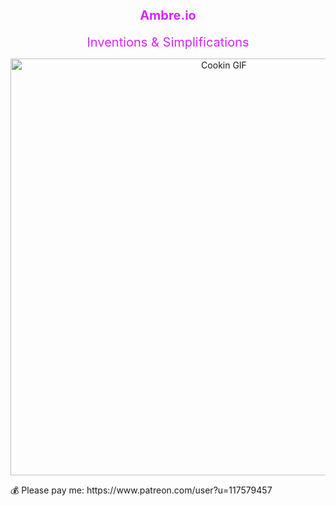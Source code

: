 <h1 align=center>
   <div style="color: #D724FF; padding-top: 10px; font-size: 20px">Ambre.io</div>
</h1>
<p align="center">
   <span style="color: #D724FF; font-size: 20px">Inventions & Simplifications</span>
</p>
<p align="center">
   <img src="https://media.giphy.com/media/v1.Y2lkPTc5MGI3NjExd3lmN3pyN3F0N3ZzNjVmaHhwbWVrdnI3dHcxamk5dDZoYnRvZHVlZyZlcD12MV9pbnRlcm5hbF9naWZfYnlfaWQmY3Q9Zw/wX4DkGDuv8ZQb5S5hd/giphy.gif" alt="Cookin GIF" height="667"/>
</p>
💰 Please pay me: https://www.patreon.com/user?u=117579457
